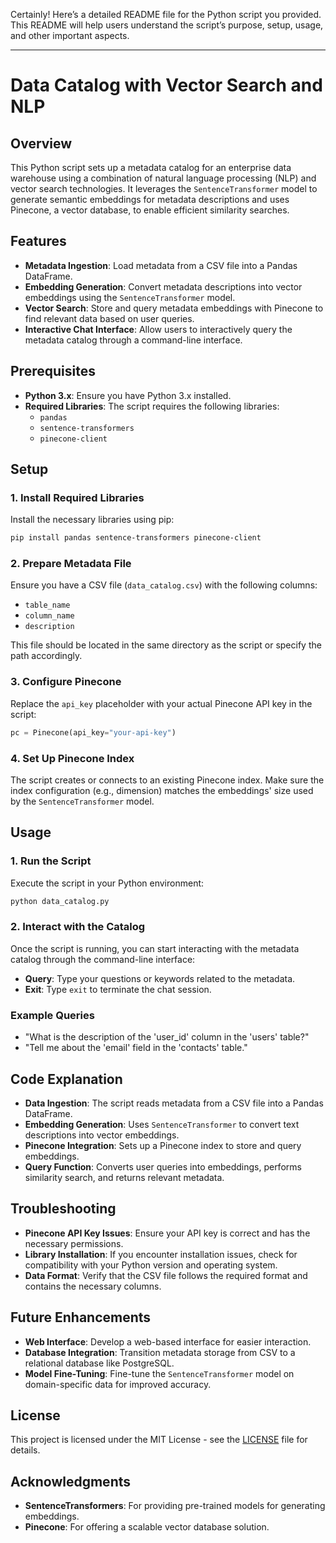 Certainly! Here’s a detailed README file for the Python script you provided. This README will help users understand the script’s purpose, setup, usage, and other important aspects.

---

# **Data Catalog with Vector Search and NLP**

## **Overview**

This Python script sets up a metadata catalog for an enterprise data warehouse using a combination of natural language processing (NLP) and vector search technologies. It leverages the `SentenceTransformer` model to generate semantic embeddings for metadata descriptions and uses Pinecone, a vector database, to enable efficient similarity searches.

## **Features**

- **Metadata Ingestion**: Load metadata from a CSV file into a Pandas DataFrame.
- **Embedding Generation**: Convert metadata descriptions into vector embeddings using the `SentenceTransformer` model.
- **Vector Search**: Store and query metadata embeddings with Pinecone to find relevant data based on user queries.
- **Interactive Chat Interface**: Allow users to interactively query the metadata catalog through a command-line interface.

## **Prerequisites**

- **Python 3.x**: Ensure you have Python 3.x installed.
- **Required Libraries**: The script requires the following libraries:
  - `pandas`
  - `sentence-transformers`
  - `pinecone-client`

## **Setup**

### **1. Install Required Libraries**

Install the necessary libraries using pip:

```bash
pip install pandas sentence-transformers pinecone-client
```

### **2. Prepare Metadata File**

Ensure you have a CSV file (`data_catalog.csv`) with the following columns:
- `table_name`
- `column_name`
- `description`

This file should be located in the same directory as the script or specify the path accordingly.

### **3. Configure Pinecone**

Replace the `api_key` placeholder with your actual Pinecone API key in the script:

```python
pc = Pinecone(api_key="your-api-key")
```

### **4. Set Up Pinecone Index**

The script creates or connects to an existing Pinecone index. Make sure the index configuration (e.g., dimension) matches the embeddings' size used by the `SentenceTransformer` model.

## **Usage**

### **1. Run the Script**

Execute the script in your Python environment:

```bash
python data_catalog.py
```

### **2. Interact with the Catalog**

Once the script is running, you can start interacting with the metadata catalog through the command-line interface:

- **Query**: Type your questions or keywords related to the metadata.
- **Exit**: Type `exit` to terminate the chat session.

### **Example Queries**

- "What is the description of the 'user_id' column in the 'users' table?"
- "Tell me about the 'email' field in the 'contacts' table."

## **Code Explanation**

- **Data Ingestion**: The script reads metadata from a CSV file into a Pandas DataFrame.
- **Embedding Generation**: Uses `SentenceTransformer` to convert text descriptions into vector embeddings.
- **Pinecone Integration**: Sets up a Pinecone index to store and query embeddings.
- **Query Function**: Converts user queries into embeddings, performs similarity search, and returns relevant metadata.

## **Troubleshooting**

- **Pinecone API Key Issues**: Ensure your API key is correct and has the necessary permissions.
- **Library Installation**: If you encounter installation issues, check for compatibility with your Python version and operating system.
- **Data Format**: Verify that the CSV file follows the required format and contains the necessary columns.

## **Future Enhancements**

- **Web Interface**: Develop a web-based interface for easier interaction.
- **Database Integration**: Transition metadata storage from CSV to a relational database like PostgreSQL.
- **Model Fine-Tuning**: Fine-tune the `SentenceTransformer` model on domain-specific data for improved accuracy.

## **License**

This project is licensed under the MIT License - see the [LICENSE](LICENSE) file for details.

## **Acknowledgments**

- **SentenceTransformers**: For providing pre-trained models for generating embeddings.
- **Pinecone**: For offering a scalable vector database solution.



